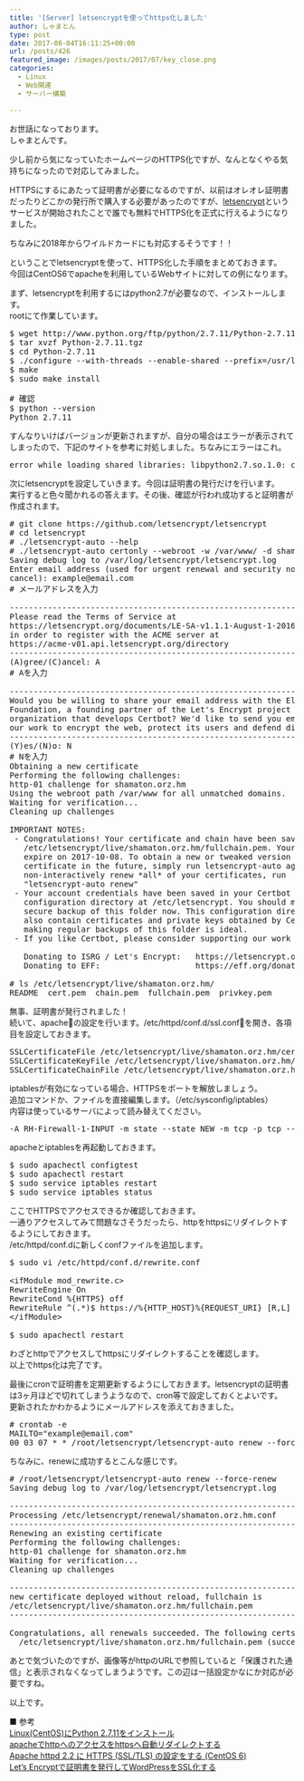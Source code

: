 ```yaml
---
title: '[Server] letsencryptを使ってhttps化しました'
author: しゃまとん
type: post
date: 2017-08-04T16:11:25+00:00
url: /posts/426
featured_image: /images/posts/2017/07/key_close.png
categories:
  - Linux
  - Web関連
  - サーバー構築

---
```

お世話になっております。  
しゃまとんです。

少し前から気になっていたホームページのHTTPS化ですが、なんとなくやる気持ちになったので対応してみました。

HTTPSにするにあたって証明書が必要になるのですが、以前はオレオレ証明書だったりどこかの発行所で購入する必要があったのですが、[letsencrypt][1]というサービスが開始されたことで誰でも無料でHTTPS化を正式に行えるようになりました。

ちなみに2018年からワイルドカードにも対応するそうです！！

ということでletsencryptを使って、HTTPS化した手順をまとめておきます。  
今回はCentOS6でapacheを利用しているWebサイトに対しての例になります。

まず、letsencryptを利用するにはpython2.7が必要なので、インストールします。  
rootにて作業しています。

<pre class="lang:sh decode:true">$ wget http://www.python.org/ftp/python/2.7.11/Python-2.7.11.tgz
$ tar xvzf Python-2.7.11.tgz
$ cd Python-2.7.11
$ ./configure --with-threads --enable-shared --prefix=/usr/local
$ make
$ sudo make install

# 確認
$ python --version
Python 2.7.11</pre>

すんなりいけばバージョンが更新されますが、自分の場合はエラーが表示されてしまったので、下記のサイトを参考に対処しました。ちなみにエラーはこれ。

<pre class="lang:default decode:true ">error while loading shared libraries: libpython2.7.so.1.0: cannot open shared object file: No such file or directory</pre>



次にletsencryptを設定していきます。今回は証明書の発行だけを行います。  
実行すると色々聞かれるの答えます。その後、確認が行われ成功すると証明書が作成されます。

<pre class="lang:default decode:true"># git clone https://github.com/letsencrypt/letsencrypt
# cd letsencrypt
# ./letsencrypt-auto --help
# ./letsencrypt-auto certonly --webroot -w /var/www/ -d shamaton.orz.hm
Saving debug log to /var/log/letsencrypt/letsencrypt.log
Enter email address (used for urgent renewal and security notices) (Enter 'c' to
cancel): example@email.com
# メールアドレスを入力

-------------------------------------------------------------------------------
Please read the Terms of Service at
https://letsencrypt.org/documents/LE-SA-v1.1.1-August-1-2016.pdf. You must agree
in order to register with the ACME server at
https://acme-v01.api.letsencrypt.org/directory
-------------------------------------------------------------------------------
(A)gree/(C)ancel: A
# Aを入力

-------------------------------------------------------------------------------
Would you be willing to share your email address with the Electronic Frontier
Foundation, a founding partner of the Let's Encrypt project and the non-profit
organization that develops Certbot? We'd like to send you email about EFF and
our work to encrypt the web, protect its users and defend digital rights.
-------------------------------------------------------------------------------
(Y)es/(N)o: N
# Nを入力
Obtaining a new certificate
Performing the following challenges:
http-01 challenge for shamaton.orz.hm
Using the webroot path /var/www for all unmatched domains.
Waiting for verification...
Cleaning up challenges

IMPORTANT NOTES:
 - Congratulations! Your certificate and chain have been saved at
   /etc/letsencrypt/live/shamaton.orz.hm/fullchain.pem. Your cert will
   expire on 2017-10-08. To obtain a new or tweaked version of this
   certificate in the future, simply run letsencrypt-auto again. To
   non-interactively renew *all* of your certificates, run
   "letsencrypt-auto renew"
 - Your account credentials have been saved in your Certbot
   configuration directory at /etc/letsencrypt. You should make a
   secure backup of this folder now. This configuration directory will
   also contain certificates and private keys obtained by Certbot so
   making regular backups of this folder is ideal.
 - If you like Certbot, please consider supporting our work by:

   Donating to ISRG / Let's Encrypt:   https://letsencrypt.org/donate
   Donating to EFF:                    https://eff.org/donate-le

# ls /etc/letsencrypt/live/shamaton.orz.hm/
README  cert.pem  chain.pem  fullchain.pem  privkey.pem</pre>

無事、証明書が発行されました！  
続いて、apacheの設定を行います。/etc/httpd/conf.d/ssl.confを開き、各項目を設定しておきます。

<pre class="lang:default decode:true" title="ssl.conf">SSLCertificateFile /etc/letsencrypt/live/shamaton.orz.hm/cert.pem
SSLCertificateKeyFile /etc/letsencrypt/live/shamaton.orz.hm/privkey.pem
SSLCertificateChainFile /etc/letsencrypt/live/shamaton.orz.hm/chain.pem</pre>

iptablesが有効になっている場合、HTTPSをポートを解放しましょう。  
追加コマンドか、ファイルを直接編集します。（/etc/sysconfig/iptables）  
内容は使っているサーバによって読み替えてください。

<pre class="lang:default decode:true">-A RH-Firewall-1-INPUT -m state --state NEW -m tcp -p tcp --dport 443 -j ACCEPT</pre>

apacheとiptablesを再起動しておきます。

<pre class="lang:sh decode:true">$ sudo apachectl configtest
$ sudo apachectl restart
$ sudo service iptables restart
$ sudo service iptables status</pre>

ここでHTTPSでアクセスできるか確認しておきます。  
一通りアクセスしてみて問題なさそうだったら、httpをhttpsにリダイレクトするようにしておきます。  
/etc/httpd/conf.dに新しくconfファイルを追加します。

<pre class="lang:sh decode:true">$ sudo vi /etc/httpd/conf.d/rewrite.conf

&lt;ifModule mod_rewrite.c&gt;
RewriteEngine On
RewriteCond %{HTTPS} off
RewriteRule ^(.*)$ https://%{HTTP_HOST}%{REQUEST_URI} [R,L]
&lt;/ifModule&gt;

$ sudo apachectl restart</pre>

わざとhttpでアクセスしてhttpsにリダイレクトすることを確認します。  
以上でhttps化は完了です。

最後にcronで証明書を定期更新するようにしておきます。letsencryptの証明書は3ヶ月ほどで切れてしまうようなので、cron等で設定しておくとよいです。  
更新されたかわかるようにメールアドレスを添えておきました。

<pre class="lang:default decode:true"># crontab -e
MAILTO="example@email.com"
00 03 07 * * /root/letsencrypt/letsencrypt-auto renew --force-renew</pre>

ちなみに、renewに成功するとこんな感じです。

<pre class="lang:default decode:true"># /root/letsencrypt/letsencrypt-auto renew --force-renew
Saving debug log to /var/log/letsencrypt/letsencrypt.log

-------------------------------------------------------------------------------
Processing /etc/letsencrypt/renewal/shamaton.orz.hm.conf
-------------------------------------------------------------------------------
Renewing an existing certificate
Performing the following challenges:
http-01 challenge for shamaton.orz.hm
Waiting for verification...
Cleaning up challenges

-------------------------------------------------------------------------------
new certificate deployed without reload, fullchain is
/etc/letsencrypt/live/shamaton.orz.hm/fullchain.pem
-------------------------------------------------------------------------------

Congratulations, all renewals succeeded. The following certs have been renewed:
  /etc/letsencrypt/live/shamaton.orz.hm/fullchain.pem (success)</pre>

あとで気づいたのですが、画像等がhttpのURLで参照していると「保護された通信」と表示されなくなってしまうようです。この辺は一括設定かなにか対応が必要ですね。

以上です。

■ 参考  
<a href="http://inatim.com/centos-python2-7-11/" target="_blank" rel="noopener">Linux(CentOS)にPython 2.7.11をインストール</a>  
<a href="http://qiita.com/sue71/items/100004b704b9ff129b09" target="_blank" rel="noopener">apacheでhttpへのアクセスをhttpsへ自動リダイレクトする</a>  
<a href="https://weblabo.oscasierra.net/apache-httpd22-ssl-centos6/" target="_blank" rel="noopener">Apache httpd 2.2 に HTTPS (SSL/TLS) の設定をする (CentOS 6)</a>  
<a href="https://14code.com/blog/20160209_1143" target="_blank" rel="noopener">Let’s Encryptで証明書を発行してWordPressをSSL化する</a>

 [1]: https://letsencrypt.jp/